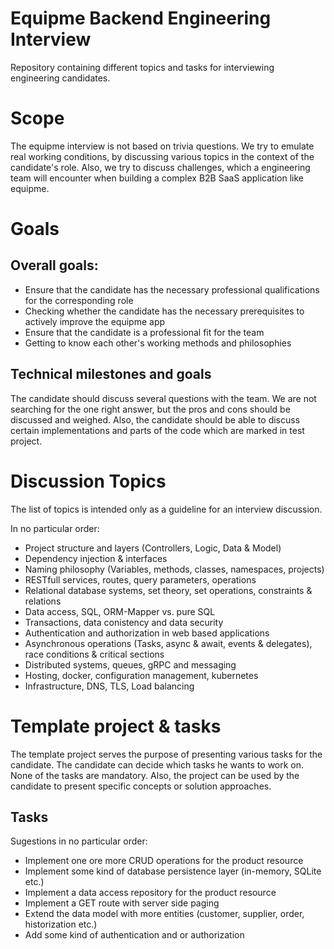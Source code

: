 # Equipme Backend Engineering Interview
Repository containing different topics and tasks for interviewing engineering candidates.

# Scope

The equipme interview is not based on trivia questions. We try to emulate real working conditions, by discussing various topics in the context of the candidate's role. 
Also, we try to discuss challenges, which a engineering team will encounter when building a complex B2B SaaS application like equipme. 

# Goals

## Overall goals:

- Ensure that the candidate has the necessary professional qualifications for the corresponding role
- Checking whether the candidate has the necessary prerequisites to actively improve the equipme app
- Ensure that the candidate is a professional fit for the team
- Getting to know each other's working methods and philosophies

## Technical milestones and goals

The candidate should discuss several questions with the team. We are not searching for the one right answer, but the pros and cons should be discussed and weighed.
Also, the candidate should be able to discuss certain implementations and parts of the code which are marked in test project.

# Discussion Topics

The list of topics is intended only as a guideline for an interview discussion. 

In no particular order:

- Project structure and layers (Controllers, Logic, Data & Model)
- Dependency injection & interfaces
- Naming philosophy (Variables, methods, classes, namespaces, projects)
- RESTfull services, routes, query parameters, operations
- Relational database systems, set theory, set operations, constraints & relations
- Data access, SQL, ORM-Mapper vs. pure SQL
- Transactions, data conistency and data security
- Authentication and authorization in web based applications
- Asynchronous operations (Tasks, async & await, events & delegates), race conditions & critical sections 
- Distributed systems, queues, gRPC and messaging
- Hosting, docker, configuration management, kubernetes
- Infrastructure, DNS, TLS, Load balancing  

# Template project & tasks

The template project serves the purpose of presenting various tasks for the candidate. The candidate can decide which tasks he wants to work on. None of the tasks are mandatory. 
Also, the project can be used by the candidate to present specific concepts or solution approaches. 

## Tasks

Sugestions in no particular order:

- Implement one ore more CRUD operations for the product resource 
- Implement some kind of database persistence layer (in-memory, SQLite etc.)
- Implement a data access repository for the product resource 
- Implement a GET route with server side paging 
- Extend the data model with more entities (customer, supplier, order, historization etc.)
- Add some kind of authentication and or authorization  
